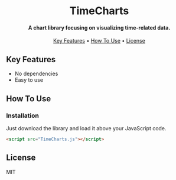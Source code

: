 
<h1 align="center">
  TimeCharts
  <br>
</h1>

<h4 align="center">A chart library focusing on visualizing time-related data.</h4>

<p align="center">
  <a href="#key-features">Key Features</a> •
  <a href="#how-to-use">How To Use</a> •
  <a href="#license">License</a>
</p>

## Key Features

* No dependencies
* Easy to use

## How To Use

### Installation
Just download the library and load it above your JavaScript code.

```html
<script src="TimeCharts.js"></script>
```

## License

MIT
